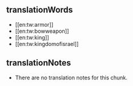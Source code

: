 ## translationWords

* [[en:tw:armor]]
* [[en:tw:bowweapon]]
* [[en:tw:king]]
* [[en:tw:kingdomofisrael]]

## translationNotes

* There are no translation notes for this chunk.
